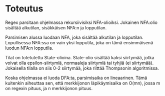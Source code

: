 # Toteutus

Regex parsitaan ohjelmassa rekursiivisiksi NFA-olioiksi.
Jokainen NFA:olio sisältää alkutilan, sisäkkäisen NFA:n ja lopputilan.

Parsimisen alussa luodaan NFA, joka sisältää alkutilan ja lopputilan. Lopullisessa NFA:ssa on vain yksi lopputila, joka on tämä ensimmäisenä luodun NFA:n lopputila.

Tilat on totetutettu State-olioina. State-olio sisältää kaksi siirtymää, jotka voivat olla epsilon-siirtymiä, normaaleja siirtymiä tai tyhjiä (ei siirtymää). Jokaisella tilalla on siis 0-2 siirtymää, joka riittää Thompsonin algoritmissa.

Koska ohjelmassa ei luoda DFA:ta, parsimisaika on lineaarinen. Tämä kuitenkin aiheuttaa sen, että merkkijonon läpikäymisaika on O(mn), jossa m on regexin pituus, ja n merkkijonon pituus.